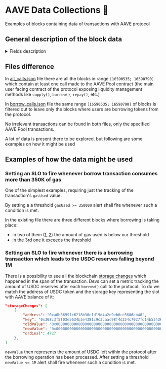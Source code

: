 # AAVE Data Collections 👻
Examples of blocks containing data of transactions with AAVE protocol

## General description of the block data 
<details>
  <summary>Fields description</summary>
  
   [TODO: for the important fields enrich descriptions with the human touch]  
   
   _Generated by ChatGPT_, reach out if something doesn't make sense :)

- `ver`: The block version (Firehose versioning, afaik, disregard)
- `hash`: The block hash
- `number`: The block number
- `size`: The block size in bytes
- `header`: The block header which contains the following fields:
  - `parentHash`: The hash of the parent block
  - `uncleHash`: The hash of the uncles of the block
  - `coinbase`: The address that receives the block reward for mining the block
  - `stateRoot`: The root hash of the Merkle Patricia trie that encodes the state of the Ethereum world
  - `transactionsRoot`: The root hash of the Merkle Patricia trie that encodes the transactions included in the block
  - `receiptRoot`: The root hash of the Merkle Patricia trie that encodes the receipts of the transactions in the block
  - `logsBloom`: A Bloom filter of the logs of the transactions in the block
  - `difficulty`: The difficulty of mining the block
  - `totalDifficulty`: The total difficulty of the chain up to and including this block
  - `gasLimit`: The maximum amount of gas that can be used by transactions in the block
  - `gasUsed`: The total amount of gas used by transactions in the block
  - `timestamp`: The timestamp of the block
  - `extraData`: Extra data associated with the block
  - `mixHash`: The hash used for proof-of-work validation
  - `nonce`: The nonce used for proof-of-work validation
  - `hash`: The block hash
  - `baseFeePerGas`: The minimum gas price (in Gwei) required for a transaction to be included in the block.
  - `uncles`: The uncles of the block (i.e. blocks that are siblings of the parent block but are not included in the main chain).

- `transactionTraces`: Array of objects representing transaction traces within the block.
    - `to`: The recipient address of the transaction.
    - `nonce`: The nonce of the transaction.
    - `gasPrice`: The price of gas in wei for the transaction.
        - `bytes`: The price of gas in bytes.
    - `gasLimit`: The maximum amount of gas that can be used by the transaction.
    - `input`: The input data of the transaction.
    - `v`: The recovery identifier for the transaction.
    - `r`: The ECDSA signature r value for the transaction.
    - `s`: The ECDSA signature s value for the transaction.
    - `gasUsed`: The amount of gas used by the transaction.
    - `type`: The transaction type.
    - `accessList`: The access list for the transaction.
    - `maxFeePerGas`: The maximum fee per gas for the transaction.
        - `bytes`: The maximum fee per gas in bytes.
    - `maxPriorityFeePerGas`: The maximum priority fee per gas for the transaction.
        - `bytes`: The maximum priority fee per gas in bytes.
    - `index`: The index of the transaction within the block.
    - `hash`: The hash of the transaction.
    - `from`: The sender address of the transaction.
    - `returnData`: The return data of the transaction.
    - `publicKey`: The public key of the sender of the transaction.
    - `beginOrdinal`: The begin ordinal of the transaction.
    - `endOrdinal`: The end ordinal of the transaction.
    - `status`: The status of the transaction.
    - `receipt`: The receipt for the transaction.
        - `stateRoot`: The state root of the transaction.
        - `cumulativeGasUsed`: The cumulative gas used by the transaction.
        - `logsBloom`: The logs bloom for the transaction.
        - `logs`: The logs generated by the transaction.
            - `address`: The address of the contract that generated the log.
            - `topics`: The topics of the log.
            - `data`: The data of the log.
            - `index`: The index of the log within the receipt.
            - `blockIndex`: The index of the block containing the log.
            - `ordinal`: The ordinal of the log.
    - `calls`: The calls generated by the transaction.
        - `index`: The index of the call within the transaction.
        - `parentIndex`: The index of the parent call within the transaction.
        - `depth`: The depth of the call within the transaction.
        - `callType`: The type of the call.
        - `caller`: The address of the contract that made the call.
        - `address`: The address of the contract that was called.
        - `gasLimit`: The maximum amount of gas that can be used by the call.
        - `gasConsumed`: The amount of gas consumed by the call.
        - `returnData`: The return data of the call.
        - `input`: The input data of the call.
        - `executedCode`: Whether the code of the contract was executed by the call.
        - `suicide`: Whether the contract was destroyed by the call.
        - `keccakPreimages`: The keccak preimages generated by the call.
        - `storageChanges`: The changes to storage generated by the call.
        - `balanceChanges`: The changes to balances generated by the call.
            - `address`: The address whose balance was changed.
            - `oldValue`: The old balance of the address.
                - `bytes`: The old balance in bytes.
            - `newValue`: The new balance of the address.
                - `bytes`: The new balance in bytes.
            - `reason`: The reason for the balance change.
            - `ordinal`: The ordinal of the balance change.
        - `nonceChanges`: An array of objects describing any changes made to an account's nonce as a result of a call.
        - `logs`: An array of objects representing any logs generated by a call.
        - `codeChanges`: An array of objects representing any changes made to the contract code by a call.
        - `gasChanges`: An array of objects describing any changes made to the gas used by a call.
        - `statusFailed`: A boolean indicating whether the call failed or not.
        - `statusReverted`: A boolean indicating whether the call was reverted or not.
        - `failureReason`: A string describing the reason for the call failure, if any.
        - `stateReverted`: A boolean indicating whether the call caused any changes to be reverted or not.
        - `beginOrdinal`: The ordinal of the first instruction executed by the call.
        - `endOrdinal`: The ordinal of the last instruction executed by the call.
        - `accountCreations`: An array of objects representing any new accounts created by a call.
- `balanceChanges`: An array of objects describing any changes made to an account's balance by transactions in the block.
- `codeChanges`: An array of objects representing any changes made to the contract code by transactions in the block.

</details>

## Files difference
In [all_calls.json](all_calls.json) file there are all the blocks in range `[16590535; 16590790]` which contain at least one call made to the AAVE Pool contract (the main user facing contract of the protocol exposing liquidity management methods like `supply()`, `borrow()`, `repay()`, etc.)

In [borrow_calls.json](borrow_calls.json) file the same range `[16590535; 16590790]` of blocks is filtered out to leave only the blocks where users are borrowing tokens from the protocol.

No irrelevant transactions can be found in both files, only the specified AAVE Pool transactions. 

A lot of data is present there to be explored, but following are some examples on how it might be used

## Examples of how the data might be used
### Setting an SLO to fire whenever borrow transaction consumes more than 350K of gas
One of the simplest examples, requiring just the tracking of the transaction's `gasUsed` value.

By setting a a threshold `gasUsed >= 350000` alert shall fire whenever such a condition is met.

In the existing file there are three different blocks where borrowing is taking place:
- in two of them ([1](borrow_calls.json#L46), [2](borrow_calls.json#L1790)) the amount of gas used is below our threshold
- in the [3rd one](borrow_calls.json#L3534) it exceeds the threshold

### Setting an SLO to fire whenever there is a borrowing transaction which leads to the USDC reserves falling beyond 1M
There is a possibility to see all the blockchain [storage changes](borrow_calls.json#L1691) which happened in the span of the transaction. Devs can set a metric tracking the amount of USDC reserves after each `borrow()` call to the protocol. To do we match the address of USDC token and the storage key representing the slot with AAVE balance of it: 
```json
"storageChanges": [
    {
        "address": "0xa0b86991c6218b36c1d19d4a2e9eb0ce3606eb48",
        "key": "0x368c3f5f03e5634b3e4381c9c3caac98f4d254c7027fd14b53436c90d060fef4",
        "oldValue": "0x00000000000000000000000000000000000000000000000000000a04d45ed164",
        "newValue": "0x00000000000000000000000000000000000000000000000000000a03ce1c2564",
        "ordinal": 4727
    },
]
```
`newValue` then represents the amount of USDC left within the protocol after the borrowing operation has been processed. After setting a threshold `newValue <= 1M` alert shall fire whenever such a condition is met.